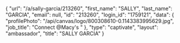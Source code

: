 {
    "url": "\/a\/sally-garcia\/213260",
    "first_name": "SALLY",
    "last_name": "GARCIA",
    "email": null,
    "id": "213260",
    "login_id": "1759121",
    "data": {
        "profilePhoto": "\/api\/canvas\/logo\/800308610-0.1143383995629.jpg",
        "job_title": "Connect @Macy's "
    },
    "type": "captivate",
    "layout": "ambassador",
    "title": "SALLY GARCIA"
}